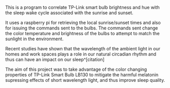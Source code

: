 This is a program to correlate TP-Link smart bulb brightness and hue with the sleep wake cycle associated with the sunrise and sunset.

It uses a raspberry pi for retrieving the local sunrise/sunset times and also for issuing the commands sent to the bulbs. The commands sent change the color temperature and brightness of the bulbs to attempt to match the sunlight in the environment. 

Recent studies have shown that the wavelength of the ambient light in our homes and work spaces plays a role in our natural circadian rhythm and thus can have an impact on our sleep^[citation] 

The aim of this project was to take advantage of the color changing properties of TP-Link Smart Bulb LB130 to mitigate the harmful melatonin supressing effects of short wavelength light, and thus improve sleep quality.
